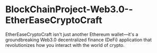 # BlockChainProject-Web3.0--EtherEaseCryptoCraft
EtherEaseCryptoCraft isn't just another Ethereum wallet—it's a groundbreaking Web3.0 decentralized finance (DeFi) application that revolutionizes how you interact with the world of crypto.
